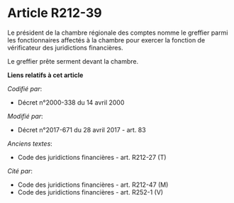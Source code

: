 # Article R212-39

Le président de la chambre régionale des comptes nomme le greffier parmi les fonctionnaires affectés à la chambre pour
exercer la fonction    de vérificateur des juridictions financières. 

Le greffier prête serment devant la chambre.

**Liens relatifs à cet article**

_Codifié par_:

  - Décret n°2000-338 du 14 avril 2000

_Modifié par_:

  - Décret n°2017-671 du 28 avril 2017 - art. 83

_Anciens textes_:

  - Code des juridictions financières - art. R212-27 (T)

_Cité par_:

  - Code des juridictions financières - art. R212-47 (M)
  - Code des juridictions financières - art. R252-1 (V)
